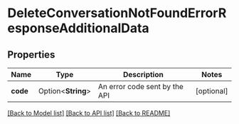 # DeleteConversationNotFoundErrorResponseAdditionalData

## Properties

Name | Type | Description | Notes
------------ | ------------- | ------------- | -------------
**code** | Option<**String**> | An error code sent by the API | [optional]

[[Back to Model list]](../README.md#documentation-for-models) [[Back to API list]](../README.md#documentation-for-api-endpoints) [[Back to README]](../README.md)


